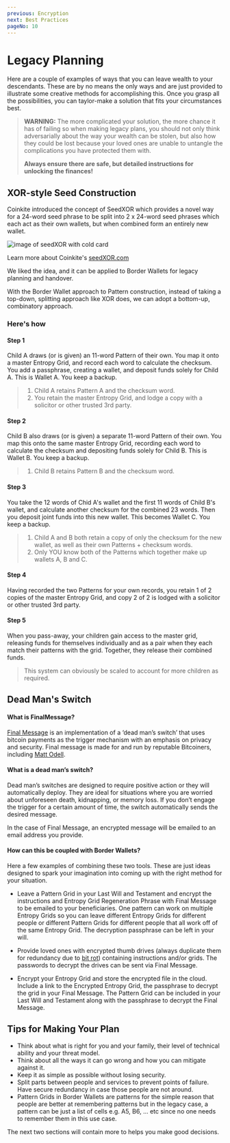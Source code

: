 ```yaml
---
previous: Encryption
next: Best Practices
pageNo: 10
---
```


# Legacy Planning

Here are a couple of examples of ways that you can leave wealth to your descendants. These are by no means the only ways and are just provided to illustrate some creative methods for accomplishing this. Once you grasp all the possibilities, you can taylor-make a solution that fits your circumstances best.

> **WARNING:** The more complicated your solution, the more chance it has of failing so when making legacy plans, you should not only think adversarially about the way your wealth can be stolen, but also how they could be lost because your loved ones are unable to untangle the complications you have protected them with.
>
> **Always ensure there are safe, but detailed instructions for unlocking the finances!**

## XOR-style Seed Construction

Coinkite introduced the concept of SeedXOR which provides a novel way for a 24-word seed phrase to be split into 2 x 24-word seed phrases which each act as their own wallets, but when combined form an entirely new wallet.

![image of seedXOR with cold card](/bw_docs_seedxor.png)

<caption>Learn more about Coinkite's <a href="https://seedxor.com/">seedXOR.com</a></caption> ​

We liked the idea, and it can be applied to Border Wallets for legacy planning and handover.

With the Border Wallet approach to Pattern construction, instead of taking a top-down, splitting approach like XOR does, we can adopt a bottom-up, combinatory approach.

### Here's how

#### Step 1

Child A draws (or is given) an 11-word Pattern of their own. You map it onto a master Entropy Grid, and record each word to calculate the checksum. You add a passphrase, creating a wallet, and deposit funds solely for Child A. This is Wallet A. You keep a backup.

> 1. Child A retains Pattern A and the checksum word.
> 2. You retain the master Entropy Grid, and lodge a copy with a solicitor or other trusted 3rd party.

#### Step 2

Child B also draws (or is given) a separate 11-word Pattern of their own. You map this onto the same master Entropy Grid, recording each word to calculate the checksum and depositing funds solely for Child B. This is Wallet B. You keep a backup.

> 1. Child B retains Pattern B and the checksum word.

#### Step 3

You take the 12 words of Chid A's wallet and the first 11 words of Child B's wallet, and calculate another checksum for the combined 23 words. Then you deposit joint funds into this new wallet. This becomes Wallet C. You keep a backup.

> 1. Child A and B both retain a copy of only the checksum for the new wallet, as well as their own Patterns + checksum words.
> 1. Only YOU know both of the Patterns which together make up wallets A, B and C.

#### Step 4

Having recorded the two Patterns for your own records, you retain 1 of 2 copies of the master Entropy Grid, and copy 2 of 2 is lodged with a solicitor or other trusted 3rd party.

#### Step 5

When you pass-away, your children gain access to the master grid, releasing funds for themselves individually and as a pair when they each match their patterns with the grid. Together, they release their combined funds.

> This system can obviously be scaled to account for more children as required.

## Dead Man's Switch

#### What is FinalMessage?

[Final Message](https://finalmessage.io) is an implementation of a ‘dead man’s switch’ that uses bitcoin payments as the trigger mechanism with an emphasis on privacy and security. Final message is made for and run by reputable Bitcoiners, including [Matt Odell](https://twitter.com/ODELL).

#### What is a dead man’s switch?

Dead man’s switches are designed to require positive action or they will automatically deploy. They are ideal for situations where you are worried about unforeseen death, kidnapping, or memory loss. If you don’t engage the trigger for a certain amount of time, the switch automatically sends the desired message.

In the case of Final Message, an encrypted message will be emailed to an email address you provide.

#### How can this be coupled with Border Wallets?

Here a few examples of combining these two tools. These are just ideas designed to spark your imagination into coming up with the right method for your situation.

- Leave a Pattern Grid in your Last Will and Testament and encrypt the instructions and Entropy Grid Regeneration Phrase with Final Message to be emailed to your beneficiaries. One pattern can work on multiple Entropy Grids so you can leave different Entropy Grids for different people or different Pattern Grids for different people that all work off of the same Entropy Grid. The decryption passphrase can be left in your will.

- Provide loved ones with encrypted thumb drives (always duplicate them for redundancy due to [bit rot](https://en.wikipedia.org/wiki/Data_degradation)) containing instructions and/or grids. The passwords to decrypt the drives can be sent via Final Message.

- Encrypt your Entropy Grid and store the encrypted file in the cloud. Include a link to the Encrypted Entropy Grid, the passphrase to decrypt the grid in your Final Message. The Pattern Grid can be included in your Last Will and Testament along with the passphrase to decrypt the Final Message.

## Tips for Making Your Plan

- Think about what is right for you and your family, their level of technical ability and your threat model.
- Think about all the ways it can go wrong and how you can mitigate against it.
- Keep it as simple as possible without losing security.
- Split parts between people and services to prevent points of failure. Have secure redundancy in case those people are not around.
- Pattern Grids in Border Wallets are patterns for the simple reason that people are better at remembering patterns but in the legacy case, a pattern can be just a list of cells e.g. A5, B6, ... etc since no one needs to remember them in this use case.

The next two sections will contain more to helps you make good decisions.
